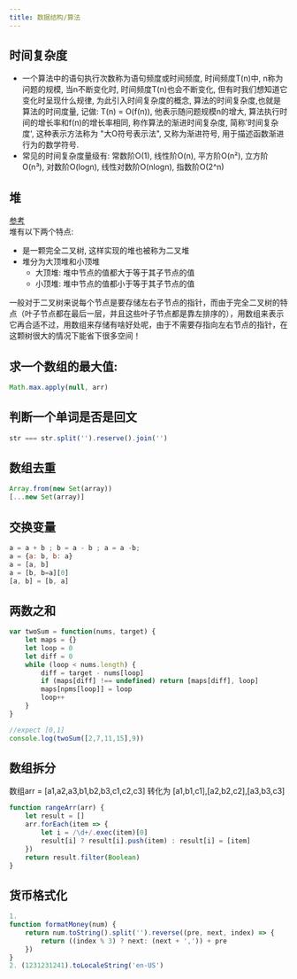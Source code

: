 ```yaml
---
title: 数据结构/算法
---
```


## 时间复杂度

* 一个算法中的语句执行次数称为语句频度或时间频度, 时间频度T(n)中, n称为问题的规模, 当n不断变化时, 时间频度T(n)也会不断变化, 但有时我们想知道它变化时呈现什么规律, 为此引入时间复杂度的概念, 算法的时间复杂度,也就是算法的时间度量, 记做: T(n) = O(f(n)), 他表示随问题规模n的增大, 算法执行时间的增长率和f(n)的增长率相同, 称作算法的渐进时间复杂度, 简称'时间复杂度', 这种表示方法称为 "大O符号表示法", 又称为渐进符号, 用于描述函数渐进行为的数学符号.
* 常见的时间复杂度量级有: 常数阶O(1), 线性阶O(n), 平方阶O(n²), 立方阶O(n³), 对数阶O(logn), 线性对数阶O(nlogn), 指数阶O(2^n)

## 堆
[参考](https://mp.weixin.qq.com/s/XG0hSN7I6LXNcpPJk7X2qA)  
堆有以下两个特点: 
* 是一颗完全二叉树, 这样实现的堆也被称为二叉堆
* 堆分为大顶堆和小顶堆
    * 大顶堆: 堆中节点的值都大于等于其子节点的值
    * 小顶堆: 堆中节点的值都小于等于其子节点的值  

一般对于二叉树来说每个节点是要存储左右子节点的指针，而由于完全二叉树的特点（叶子节点都在最后一层，并且这些叶子节点都是靠左排序的），用数组来表示它再合适不过，用数组来存储有啥好处呢，由于不需要存指向左右节点的指针，在这颗树很大的情况下能省下很多空间！


## 求一个数组的最大值: 
```js
Math.max.apply(null, arr)
```
## 判断一个单词是否是回文
```js
str === str.split('').reserve().join('')
```
## 数组去重
```js
Array.from(new Set(array))
[...new Set(array)]
```


## 交换变量
```js
a = a + b ; b = a - b ; a = a -b;
a = {a: b, b: a}
a = [a, b]
a = [b, b=a][0]
[a, b] = [b, a]
```

## 两数之和
```js
var twoSum = function(nums, target) {
    let maps = {}
    let loop = 0
    let diff = 0
    while (loop < nums.length) {
        diff = target - nums[loop]
        if (maps[diff] !== undefined) return [maps[diff], loop]
        maps[npms[loop]] = loop
        loop++
    }
}

//expect [0,1]
console.log(twoSum([2,7,11,15],9))
```

## 数组拆分
数组arr = [a1,a2,a3,b1,b2,b3,c1,c2,c3] 转化为 [a1,b1,c1],[a2,b2,c2],[a3,b3,c3]
```js
function rangeArr(arr) {
    let result = []
    arr.forEach(item => {
        let i = /\d+/.exec(item)[0]
        result[i] ? result[i].push(item) : result[i] = [item]
    })
    return result.filter(Boolean)
}
```

## 货币格式化
```js
1.
function formatMoney(num) {
    return num.toString().split('').reverse((pre, next, index) => {
        return ((index % 3) ? next: (next + ',')) + pre
    })
}
2. (1231231241).toLocaleString('en-US')
```
